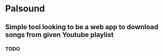 # Palsound

## Simple tool looking to be a web app to download songs from given Youtube playlist

### TODO
